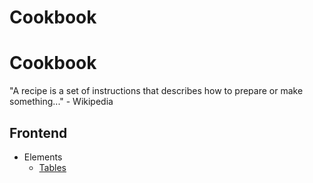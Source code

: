 # Cookbook

# Cookbook

"A recipe is a set of instructions that describes how to prepare or make something..." - Wikipedia

## Frontend

* Elements
    * [Tables](frontend/Tables.md)